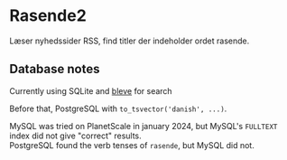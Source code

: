 # Rasende2

Læser nyhedssider RSS, find titler der indeholder ordet rasende. 

## Database notes

Currently using SQLite and [bleve](https://github.com/blevesearch/bleve) for search

Before that, PostgreSQL with `to_tsvector('danish', ...)`.

MySQL was tried on PlanetScale in january 2024, but MySQL's `FULLTEXT` index did not give "correct" results.  
PostgreSQL found the verb tenses of `rasende`, but MySQL did not.


